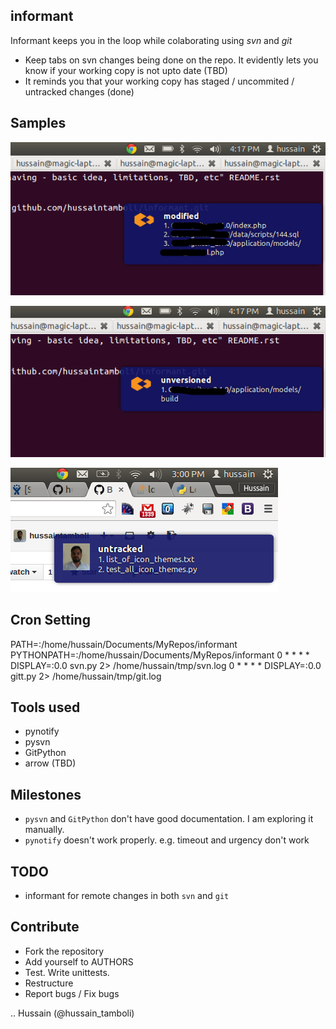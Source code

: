 informant
---------
Informant keeps you in the loop while colaborating using *svn* and *git*
- Keep tabs on svn changes being done on the repo. It evidently lets you know if your working copy is not upto date (TBD)
- It reminds you that your working copy has staged / uncommited / untracked changes (done)

Samples
-------
![sample output for files with status M](https://github.com/hussaintamboli/informant/raw/master/screenshots/sample_output_modified.png "sample output for files with status M")

![sample output for files with status ?](https://github.com/hussaintamboli/informant/raw/master/screenshots/sample_output_unversioned.png "sample output for files with status ?")

![sample output for git?](https://github.com/hussaintamboli/informant/raw/master/screenshots/git_informant_screenshot.png "sample output for git?")

Cron Setting
------------
PATH=<your path>:/home/hussain/Documents/MyRepos/informant
PYTHONPATH=<your python path>:/home/hussain/Documents/MyRepos/informant
0 * * * * DISPLAY=:0.0 svn.py 2> /home/hussain/tmp/svn.log
0 * * * * DISPLAY=:0.0 gitt.py 2> /home/hussain/tmp/git.log

Tools used
----------
- pynotify
- pysvn
- GitPython
- arrow (TBD)

Milestones
----------
- `pysvn` and `GitPython` don't have good documentation. I am exploring it manually.
- `pynotify` doesn't work properly. e.g. timeout and urgency don't work

TODO
----
- informant for remote changes in both `svn` and `git`

Contribute
----------
- Fork the repository
- Add yourself to AUTHORS
- Test. Write unittests. 
- Restructure
- Report bugs / Fix bugs

..
Hussain (@hussain_tamboli)
